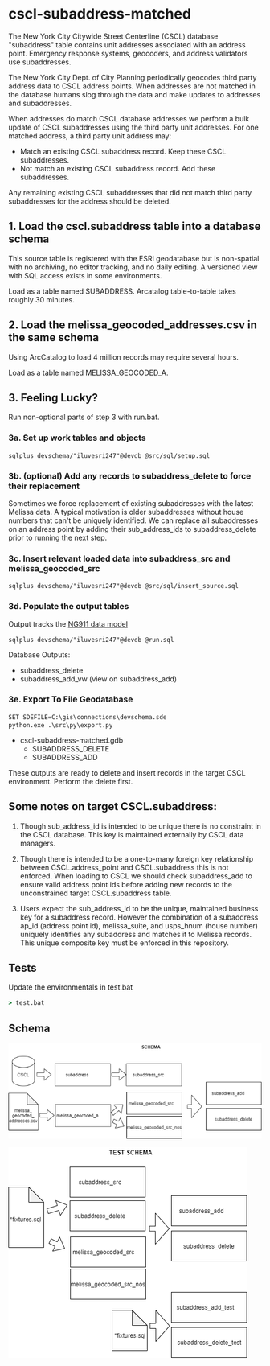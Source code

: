 # cscl-subaddress-matched

The New York City Citywide Street Centerline (CSCL) database "subaddress" table contains unit addresses associated with an address point.  Emergency response systems, geocoders, and address validators use subaddresses.

The New York City Dept. of City Planning periodically geocodes third party address data to CSCL address points.  When addresses are not matched in the database humans slog through the data and make updates to addresses and subaddresses.

When addresses do match CSCL database addresses we perform a bulk update of CSCL subaddresses using the third party unit addresses.  For one matched address, a third party unit address may:

* Match an existing CSCL subaddress record.  Keep these CSCL subaddresses.
* Not match an existing CSCL subaddress record.  Add these subaddresses.

Any remaining existing CSCL subaddresses that did not match third party subaddresses for the address should be deleted. 


## 1. Load the cscl.subaddress table into a database schema 

This source table is registered with the ESRI geodatabase but is non-spatial with no archiving, no editor tracking, and no daily editing.  A versioned view with SQL access exists in some environments.

Load as a table named SUBADDRESS.  Arcatalog table-to-table takes roughly 30 minutes.

## 2. Load the melissa_geocoded_addresses.csv in the same schema 

Using ArcCatalog to load 4 million records may require several hours.

Load as a table named MELISSA_GEOCODED_A.

## 3. Feeling Lucky?  

Run non-optional parts of step 3 with run.bat. 

### 3a. Set up work tables and objects 

```
sqlplus devschema/"iluvesri247"@devdb @src/sql/setup.sql 
```

### 3b. (optional) Add any records to subaddress_delete to force their replacement

 Sometimes we force replacement of existing subaddresses with the latest Melissa data.  A typical motivation is older subaddresses without house numbers that can't be uniquely identified.  We can replace all subaddresses on an address point by adding their sub_address_ids to subaddress_delete prior to running the next step.

### 3c. Insert relevant loaded data into subaddress_src and melissa_geocoded_src

```
sqlplus devschema/"iluvesri247"@devdb @src/sql/insert_source.sql 
```

### 3d. Populate the output tables

Output tracks the [NG911 data model](https://www.nena.org/page/NG911GISDataModel)

```
sqlplus devschema/"iluvesri247"@devdb @run.sql 
```

Database Outputs:

* subaddress_delete
* subaddress_add_vw (view on subaddress_add)

### 3e. Export To File Geodatabase

```
SET SDEFILE=C:\gis\connections\devschema.sde
python.exe .\src\py\export.py
```

* cscl-subaddress-matched.gdb
     * SUBADDRESS_DELETE
     * SUBADDRESS_ADD
     
These outputs are ready to delete and insert records in the target CSCL environment. Perform the delete first.



## Some notes on target CSCL.subaddress:

1. Though sub_address_id is intended to be unique there is no constraint in the CSCL database. This key is maintained externally by CSCL data managers.

2. Though there is intended to be a one-to-many foreign key relationship between CSCL.address_point and CSCL.subaddress this is not enforced. When loading to CSCL we should check subaddress_add to ensure valid address point ids before adding new records to the unconstrained target CSCL.subaddress table.

3. Users expect the sub_address_id to be the unique, maintained business key for a subaddress record.  However the combination of a subaddress ap_id (address point id), melissa_suite, and usps_hnum (house number) uniquely identifies any subaddress and matches it to Melissa records.  This unique composite key must be enforced in this repository.

## Tests

Update the environmentals in test.bat
```bat
> test.bat
```

## Schema

![schema diagram png](https://github.com/mattyschell/cscl-subaddress-matched/blob/main/doc/schema.png?raw=true)

![test schema diagram png](https://github.com/mattyschell/cscl-subaddress-matched/blob/main/doc/test_schema.png?raw=true)






 